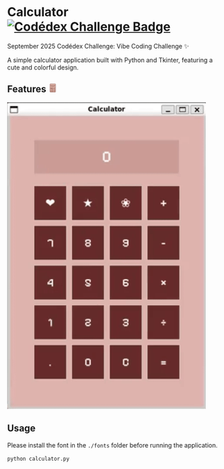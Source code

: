 # Calculator [![Codédex Challenge Badge](https://img.shields.io/badge/Codédex%20Challenge-September%202025-E2B8AD)](https://www.codedex.org/challenges/september-2025-vibe-coding-challenge)

September 2025 Codédex Challenge: Vibe Coding Challenge ✨

A simple calculator application built with Python and Tkinter, featuring a cute and colorful design. 


## Features <img src="./assets/calc.png" alt="Tiny app icon" width="20" height="20">
![Demo](./assets/demo.gif)

## Usage
Please install the font in the `./fonts` folder before running the application.
```shell
python calculator.py
```